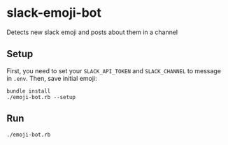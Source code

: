 # slack-emoji-bot

Detects new slack emoji and posts about them in a channel

## Setup

First, you need to set your `SLACK_API_TOKEN` and `SLACK_CHANNEL` to message in
`.env`. Then, save initial emoji:

```
bundle install
./emoji-bot.rb --setup
```

## Run

```
./emoji-bot.rb
```
